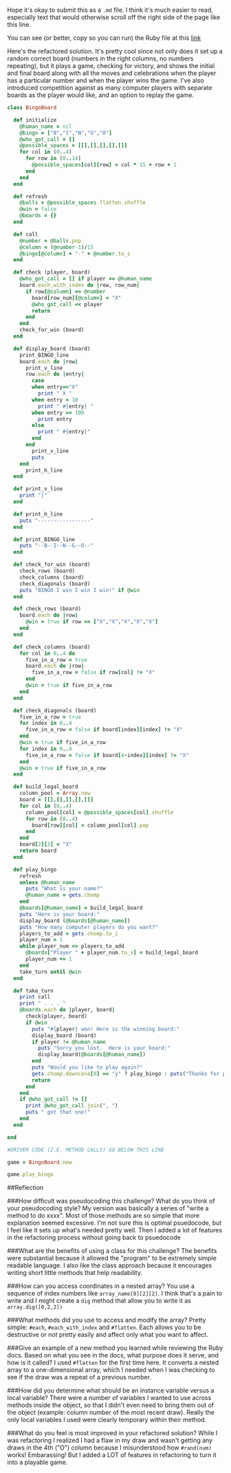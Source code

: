 Hope it's okay to submit this as a `.md` file.  I think it's much easier to read, especially text that would otherwise scroll off the right side of the page like this line.

You can see (or better, copy so you can run) the Ruby file at this [link](https://github.com/JonClayton/phase-0/blob/master/week-6/bingo_solo_challenge_solution.rb)

Here's the refactored solution.  It's pretty cool since not only does it set up a random correct board (numbers in the right columns, no numbers repeating), but it plays a game, checking for victory, and shows the initial and final board along with all the moves and celebrations when the player has a particular number and when the player wins the game.  I've also introduced competition against as many computer players with separate boards as the player would like, and an option to replay the game.

```ruby
class BingoBoard

  def initialize
    @human_name = nil
    @bingo = ["B","I","N","G","O"]
    @who_got_call = []
    @possible_spaces = [[],[],[],[],[]]
    for col in (0..4)
      for row in (0..14)
        @possible_spaces[col][row] = col * 15 + row + 1
      end
    end
  end

  def refresh
    @balls = @possible_spaces.flatten.shuffle
    @win = false
    @boards = {}
  end

  def call    
    @number = @balls.pop
    @column = (@number-1)/15
    @bingo[@column] + "-" + @number.to_s
  end

  def check (player, board)
    @who_got_call = [] if player == @human_name
    board.each_with_index do |row, row_num|
      if row[@column] == @number
        board[row_num][@column] = "X"
        @who_got_call << player
        return
      end
    end
    check_for_win (board)
  end

  def display_board (board)
    print_BINGO_line
    board.each do |row|
      print_v_line
      row.each do |entry|
        case 
        when entry=="X"
          print " X "
        when entry < 10
          print " #{entry} "
        when entry == 100
          print entry
        else 
          print " #{entry}"
        end
      end
        print_v_line
        puts
    end
      print_h_line
  end

  def print_v_line
    print "|"
  end

  def print_h_line
    puts "-----------------"
  end

  def print_BINGO_line
    puts "--B--I--N--G--O--"
  end

  def check_for_win (board)
    check_rows (board)
    check_columns (board)
    check_diagonals (board)
    puts "BINGO I win I win I win!" if @win
  end

  def check_rows (board)
    board.each do |row|
      @win = true if row == ["X","X","X","X","X"]
    end
  end

  def check_columns (board)
    for col in 0..4 do
      five_in_a_row = true
      board.each do |row|
        five_in_a_row = false if row[col] != "X"
      end
      @win = true if five_in_a_row
    end
  end

  def check_diagonals (board)
    five_in_a_row = true
    for index in 0..4
      five_in_a_row = false if board[index][index] != "X"
    end
    @win = true if five_in_a_row
    for index in 0..4
      five_in_a_row = false if board[4-index][index] != "X"
    end
    @win = true if five_in_a_row
  end

  def build_legal_board
    column_pool = Array.new
    board = [[],[],[],[],[]]
    for col in (0..4)
      column_pool[col] = @possible_spaces[col].shuffle
      for row in (0..4)
        board[row][col] = column_pool[col].pop
      end
    end
    board[2][2] = "X"
    return board
  end

  def play_bingo
    refresh
    unless @human_name
      puts "What is your name?"
      @human_name = gets.chomp
    end
    @boards[@human_name] = build_legal_board
    puts "Here is your board:"
    display_board (@boards[@human_name])
    puts "How many computer players do you want?"
    players_to_add = gets.chomp.to_i
    player_num = 1
    while player_num <= players_to_add
      @boards["Player " + player_num.to_s] = build_legal_board
      player_num += 1
    end
    take_turn until @win 
  end

  def take_turn
    print call
    print " . . . "
    @boards.each do |player, board| 
      check(player, board)
      if @win
        puts "#{player} won! Here is the winning board:"
        display_board (board)
        if player != @human_name
          puts "Sorry you lost.  Here is your board:"
          display_board(@boards[@human_name])
        end
        puts "Would you like to play again?"
        gets.chomp.downcase[0] == "y" ? play_bingo : puts("Thanks for playing. I hope you enjoyed the game!")
        return
      end
    end
    if @who_got_call != []
      print @who_got_call.join(", ")
      puts " got that one!"
    end
  end

end

#DRIVER CODE (I.E. METHOD CALLS) GO BELOW THIS LINE

game = BingoBoard.new

game.play_bingo
```

##Reflection

###How difficult was pseudocoding this challenge? What do you think of your pseudocoding style?
My version was basically a series of "write a method to do xxxx".  Most of those methods are so simple that more explanation seemed excessive. I'm not sure this is optimal psuedocode, but I feel like it sets up what's needed pretty well.  Then I added a lot of features in the refactoring process without going back to psuedocode

###What are the benefits of using a class for this challenge?
The benefits were substantial because it allowed the "program" to be extremely simple readable language. I also like the class approach because it encourages writing short little methods that help readability.

###How can you access coordinates in a nested array?
You use a sequence of index numbers like `array_name[0][2][2]`.  I think that's a pain to write and I might create a `dig` method that allow you to write it as `array.dig([0,2,2])`

###What methods did you use to access and modify the array?
Pretty simple: `#each`, `#each_with_index` and `#flatten`.  Each allows you to be destructive or not pretty easily and affect only what you want to affect.

###Give an example of a new method you learned while reviewing the Ruby docs. Based on what you see in the docs, what purpose does it serve, and how is it called?
I used `#flatten` for the first time here.  It converts a nested array to a one-dimensional array, which I needed when I was checking to see if the draw was a repeat of a previous number.

###How did you determine what should be an instance variable versus a local variable?
There were a number of variables I wanted to use across methods inside the object, so that I didn't even need to bring them out of the object (example: column number of the most recent draw).  Really the only local variables I used were clearly temporary within their method.

###What do you feel is most improved in your refactored solution?
While I was refactoring I realized I had a flaw in my draw and wasn't getting any draws in the 4th ("O") column because I misunderstood how `#rand(num)` works! Embarassing! But I added a LOT of features in refactoring to turn it into a playable game.
